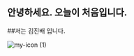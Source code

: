 안녕하세요. 오늘이 처음입니다.
--------------
##저는 김진배 입니다.

![my-icon (1)](https://user-images.githubusercontent.com/80080046/110879934-2dc55a80-8321-11eb-9d20-60f963864048.png)

